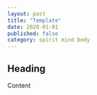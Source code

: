 ```yaml
---
layout: post
title: "Template"
date: 2020-01-01
published: false
category: spirit mind body
---
```


## Heading
Content
